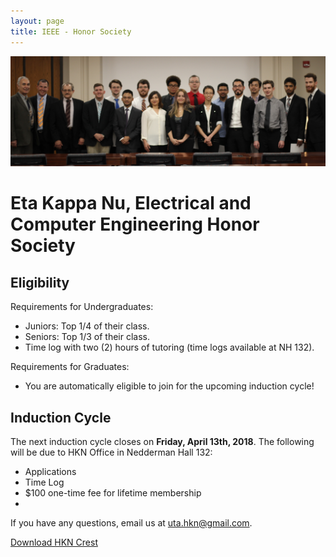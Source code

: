 ```yaml
---
layout: page
title: IEEE - Honor Society
---
```


<img src="/files/HKNfall2017.JPG"> 

# Eta Kappa Nu, Electrical and Computer Engineering Honor Society

## Eligibility

Requirements for Undergraduates:
- Juniors: Top 1/4 of their class.
- Seniors: Top 1/3 of their class.
- Time log with two (2) hours of tutoring (time logs available at NH 132).

Requirements for Graduates:
- You are automatically eligible to join for the upcoming induction cycle!


## Induction Cycle
The next induction cycle closes on **Friday, April 13th, 2018**.
The following will be due to HKN Office in Nedderman Hall 132:
- Applications
- Time Log
- $100 one-time fee for lifetime membership
-


If you have any questions, email us at uta.hkn@gmail.com.

<a href="/files/HKNcrest.png" download>Download HKN Crest
